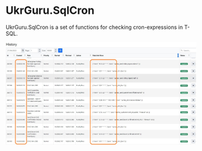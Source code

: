 # UkrGuru.SqlCron

UkrGuru.SqlCron is a set of functions for checking cron-expressions in T-SQL.

![UkrGuru.SqlCron Demo](cron-demo1.jpg)

